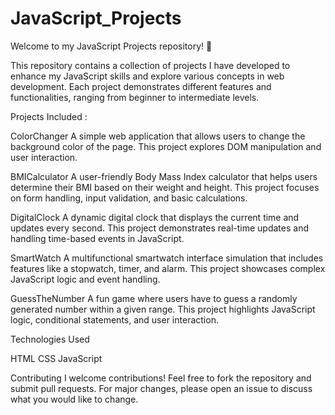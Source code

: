 # JavaScript_Projects

Welcome to my JavaScript Projects repository! 🚀

This repository contains a collection of projects I have developed to enhance my JavaScript skills and explore various concepts in web development. Each project demonstrates different features and functionalities, ranging from beginner to intermediate levels.

Projects Included :

ColorChanger A simple web application that allows users to change the background color of the page. This project explores DOM manipulation and user interaction.

BMICalculator A user-friendly Body Mass Index calculator that helps users determine their BMI based on their weight and height. This project focuses on form handling, input validation, and basic calculations.

DigitalClock A dynamic digital clock that displays the current time and updates every second. This project demonstrates real-time updates and handling time-based events in JavaScript.

SmartWatch A multifunctional smartwatch interface simulation that includes features like a stopwatch, timer, and alarm. This project showcases complex JavaScript logic and event handling.

GuessTheNumber A fun game where users have to guess a randomly generated number within a given range. This project highlights JavaScript logic, conditional statements, and user interaction.

Technologies Used

HTML CSS JavaScript

Contributing I welcome contributions! Feel free to fork the repository and submit pull requests. For major changes, please open an issue to discuss what you would like to change.
